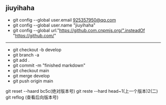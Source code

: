 **jiuyihaha**
---
- git config --global user.email 925357950@qq.com
- git config --global user.name "jiuyihaha"
- git config --global url."https://github.com.cnpmjs.org/".insteadOf "https://github.com/"

---
-  git checkout -b develop
-  git branch -a
-  git add .
-  git commit -m "finished markdown"
-  git checkout main
-  git merge develop
-  git push origin main

git reset --haard bc5c(绝对版本号)
git reste --hard head~1(上一个版本)2(二)
git reflog (查看后向版本号)

